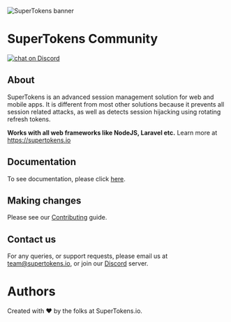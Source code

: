 
![SuperTokens banner](https://raw.githubusercontent.com/supertokens/supertokens-logo/master/images/Artboard%20%E2%80%93%2027%402x.png)

# SuperTokens Community

<a href="https://supertokens.io/discord">
<img src="https://img.shields.io/discord/603466164219281420.svg?logo=discord"
    alt="chat on Discord"></a>

## About
SuperTokens is an advanced session management solution for web and mobile apps. It is different from most other
 solutions because it prevents all session related attacks, as well as detects session hijacking using rotating
  refresh tokens.

**Works with all web frameworks like NodeJS, Laravel etc.** Learn more at https://supertokens.io

## Documentation
To see documentation, please click [here](https://supertokens.io/docs/community/tech-stack).

## Making changes
Please see our [Contributing](https://github.com/supertokens/supertokens-core/blob/master/CONTRIBUTING.md) guide.

## Contact us
For any queries, or support requests, please email us at team@supertokens.io, or join our [Discord](supertokens.io/discord) server.

# Authors
Created with :heart: by the folks at SuperTokens.io.